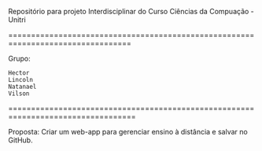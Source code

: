 Repositório para projeto Interdisciplinar do Curso Ciências da Compuação - Unitri

=================================================================================

Grupo:

    Hector
    Lincoln
    Natanael
    Vilson

==================================================================================

Proposta:
    Criar um web-app para gerenciar ensino à distância e salvar no GitHub.
